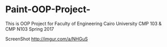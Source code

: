 # Paint-OOP-Project-
This is  OOP Project  for Faculty of Engineering Cairo University CMP 103 &amp; CMP N103  Spring 2017

ScreenShot
http://imgur.com/a/NHGuS
